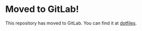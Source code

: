 Moved to GitLab!
================

This repository has moved to GitLab. You can find it at [dotfiles](https://gitlab.com/dwarmstrong/dotfiles).
